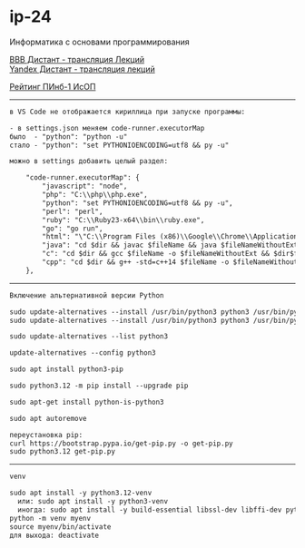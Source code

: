 # ip-24
Информатика с основами программирования

[BBB Дистант - трансляция Лекций](https://bbb.psaa.ru/rooms/clu-pi0-lck-coa/join)  
[Yandex Дистант - трансляция лекций](https://telemost.yandex.ru/j/49275900163503)  

[Рейтинг ПИнб-1 ИсОП](https://docs.google.com/spreadsheets/d/1LVaA6ylPqNjshHW5J_EsH-A-WXPHCGQblsa5tadMM_I/edit?usp=sharing)  

---  


```txt
в VS Code не отображается кириллица при запуске программы:

- в settings.json меняем code-runner.executorMap
было  - "python": "python -u"
стало - "python": "set PYTHONIOENCODING=utf8 && py -u"

можно в settings добавить целый раздел:

    "code-runner.executorMap": {
        "javascript": "node",
        "php": "C:\\php\\php.exe",
        "python": "set PYTHONIOENCODING=utf8 && py -u",
        "perl": "perl",
        "ruby": "C:\\Ruby23-x64\\bin\\ruby.exe",
        "go": "go run",
        "html": "\"C:\\Program Files (x86)\\Google\\Chrome\\Application\\chrome.exe\"",
        "java": "cd $dir && javac $fileName && java $fileNameWithoutExt",
        "c": "cd $dir && gcc $fileName -o $fileNameWithoutExt && $dir$fileNameWithoutExt",
        "cpp": "cd $dir && g++ -std=c++14 $fileName -o $fileNameWithoutExt && $dir$fileNameWithoutExt"
    },

```

---  

```txt
Включение альтернативной версии Python

sudo update-alternatives --install /usr/bin/python3 python3 /usr/bin/python3.10 1
sudo update-alternatives --install /usr/bin/python3 python3 /usr/bin/python3.12 2

sudo update-alternatives --list python3

update-alternatives --config python3

sudo apt install python3-pip

sudo python3.12 -m pip install --upgrade pip

sudo apt-get install python-is-python3

sudo apt autoremove

переустановка pip:
curl https://bootstrap.pypa.io/get-pip.py -o get-pip.py 
sudo python3.12 get-pip.py 
```

---  

```txt
venv

sudo apt install -y python3.12-venv
  или: sudo apt install -y python3-venv
  иногда: sudo apt install -y build-essential libssl-dev libffi-dev python3-dev
python -m venv myenv
source myenv/bin/activate
для выхода: deactivate
```

